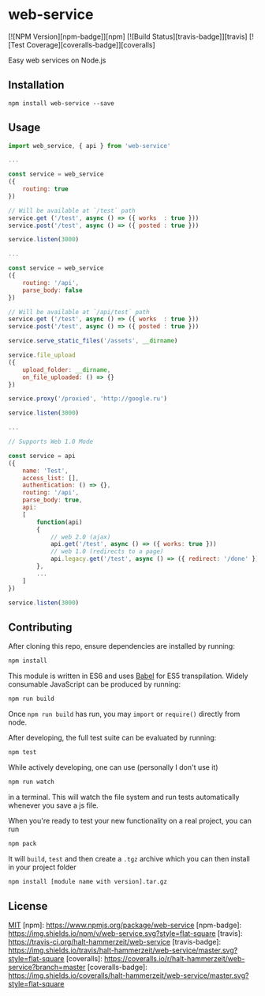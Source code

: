 # web-service

[![NPM Version][npm-badge]][npm]
[![Build Status][travis-badge]][travis]
[![Test Coverage][coveralls-badge]][coveralls]

Easy web services on Node.js

## Installation

```
npm install web-service --save
```

## Usage

```js
import web_service, { api } from 'web-service'

...

const service = web_service
({
	routing: true
})

// Will be available at `/test` path
service.get ('/test', async () => ({ works  : true }))
service.post('/test', async () => ({ posted : true }))

service.listen(3000)

...

const service = web_service
({
	routing: '/api',
	parse_body: false
})

// Will be available at `/api/test` path
service.get ('/test', async () => ({ works  : true }))
service.post('/test', async () => ({ posted : true }))

service.serve_static_files('/assets', __dirname)

service.file_upload
({
	upload_folder: __dirname,
	on_file_uploaded: () => {}
})

service.proxy('/proxied', 'http://google.ru')

service.listen(3000)

...

// Supports Web 1.0 Mode

const service = api
({
	name: 'Test',
	access_list: [],
	authentication: () => {},
	routing: '/api',
	parse_body: true,
	api:
	[
		function(api)
		{
			// web 2.0 (ajax)
			api.get('/test', async () => ({ works: true }))
			// web 1.0 (redirects to a page)
			api.legacy.get('/test', async () => ({ redirect: '/done' }))
		},
		...
	]
})

service.listen(3000)
```

## Contributing

After cloning this repo, ensure dependencies are installed by running:

```sh
npm install
```

This module is written in ES6 and uses [Babel](http://babeljs.io/) for ES5
transpilation. Widely consumable JavaScript can be produced by running:

```sh
npm run build
```

Once `npm run build` has run, you may `import` or `require()` directly from
node.

After developing, the full test suite can be evaluated by running:

```sh
npm test
```

While actively developing, one can use (personally I don't use it)

```sh
npm run watch
```

in a terminal. This will watch the file system and run tests automatically 
whenever you save a js file.

When you're ready to test your new functionality on a real project, you can run

```sh
npm pack
```

It will `build`, `test` and then create a `.tgz` archive which you can then install in your project folder

```sh
npm install [module name with version].tar.gz
```

## License

[MIT](LICENSE)
[npm]: https://www.npmjs.org/package/web-service
[npm-badge]: https://img.shields.io/npm/v/web-service.svg?style=flat-square
[travis]: https://travis-ci.org/halt-hammerzeit/web-service
[travis-badge]: https://img.shields.io/travis/halt-hammerzeit/web-service/master.svg?style=flat-square
[coveralls]: https://coveralls.io/r/halt-hammerzeit/web-service?branch=master
[coveralls-badge]: https://img.shields.io/coveralls/halt-hammerzeit/web-service/master.svg?style=flat-square
